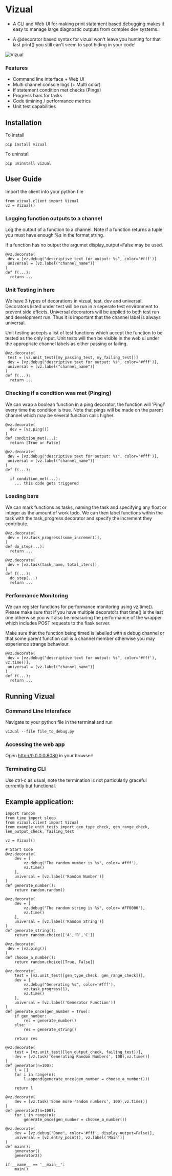 # Vizual
- A CLI and Web UI for making print statement based debugging makes it easy to manage large diagnostic outputs from complex dev systems.

- A @decorator based syntax for vizual won't leave you hunting for that last print() you still can't seem to spot hiding in your code! 

![Vizual](screenshot.png?raw=true "Powerful web based print statement debugging environment for python")

### Features
- Command line interface + Web UI
- Multi channel console logs (+ Multi color)
- If statement condition met checks (Pings)
- Progress bars for tasks
- Code timining / performance metrics
- Unit test capabilities

## Installation

To install
```
pip install vizual
```

To uninstall 
```
pip uninstall vizual
```

## User Guide
Import the client into your python file

```
from vizual.client import Vizual
vz = Vizual()
```

### Logging function outputs to a channel
Log the output of a function to a channel. Note if a function returns a tuple 
you must have enough %s in the format string.

If a function has no output the argumet display_output=False may be used.

```
@vz.decorate(
 dev = [vz.debug("descriptive text for output: %s", color='#fff')]
 universal = [vz.label("channel_name")]
)
def f(...):
  return ...
```

### Unit Testing in here
We have 3 types of decorations in vizual, test, dev and universal. 
Decorators listed under test will be run in a seperate test environment to prevent side effects.
Universal decorators will be applied to both test run and development run. Thus it is important that the channel
label is always universal.

Unit testing accepts a list of test functions which accept the function to be tested as the only input.
Unit tests will then be visible in the web ui under the appropriate channel labels as either passing or failing.

```
@vz.decorate(
 test = [vz.unit_test([my_passing_test, my_failing_test])]
 dev = [vz.debug("descriptive text for output: %s", color='#fff')],
 universal = [vz.label("channel_name")]
)
def f(...):
  return ...
```

### Checking if a condition was met (Pinging)
We can wrap a boolean function in a ping decorator, the function will 'Ping!' every time the condition is true.
Note that pings will be made on the parent channel which may be several function calls higher.

```
@vz.decorate(
  dev = [vz.ping()]
)
def condition_met(...):
  return [True or False]
  
@vz.decorate(
 dev = [vz.debug("descriptive text for output: %s", color='#fff')],
 universal = [vz.label("channel_name")]
)
def f(...):
  
  if condition_met(...):
    ... this code gets triggered
```

### Loading bars
We can mark functions as tasks, naming the task and specifying any float or integer as the amount of work todo.
We can then label functions within the task with the task_progress decorator and specify the increment they contribute.

```
@vz.decorate(
 dev = [vz.task_progress(some_increment)],
)
def do_step(...):
  return ...

@vz.decorate(
 dev = [vz.task(task_name, total_iters)],
)
def f(...):
  do_step(...)
  return ...
```

### Performance Monitoring
We can register functions for performance monitoring using vz.time().
Please make sure that if you have multiple decorators that time() is the last one
otherwise you will also be measuring the performance of the wrapper which includes POST
requests to the flask server. 

Make sure that the function being timed is labelled with a debug channel or that some parent function call is a channel member otherwise you may experience strange behaviour.

```
@vz.decorate(
 dev = [vz.debug("descriptive text for output: %s", color='#fff'), vz.time()],
 universal = [vz.label("channel_name")]
)
def f(...):
  return ...
```

## Running Vizual

### Command Line Interaface
Navigate to your python file in the terminal and run

```
vizual --file file_to_debug.py
```

### Accessing the web app
Open http://0.0.0.0:8080 in your browser!

### Terminating CLI
Use ctrl-c as usual, note the termination is not particularly graceful currently but functional.

## Example application:
```
import random
from time import sleep
from vizual.client import Vizual
from example_unit_tests import gen_type_check, gen_range_check, len_output_check, failing_test

vz = Vizual()

# Start Code
@vz.decorate(
    dev = [
        vz.debug("The random number is %s", color='#fff'),
        vz.time()
    ],
    universal = [vz.label('Random Number')]
)
def generate_number():
    return random.random()

@vz.decorate(
    dev = [
        vz.debug("The random string is %s", color='#FF0000'),
        vz.time()
    ],
    universal = [vz.label('Random String')]
)
def generate_string():
    return random.choice(['A','B','C'])

@vz.decorate(
 dev = [vz.ping()]
)
def choose_a_number():
    return random.choice([True, False])

@vz.decorate(
    test = [vz.unit_test([gen_type_check, gen_range_check])],
    dev = [
        vz.debug("Generating %s", color='#fff'),
        vz.task_progress(1), 
        vz.time()
    ],
    universal = [vz.label('Generator Function')]
)
def generate_once(gen_number = True):
    if gen_number:
        res = generate_number()
    else:
        res = generate_string()

    return res

@vz.decorate(
    test = [vz.unit_test([len_output_check, failing_test])],
    dev = [vz.task('Generating Random Numbers', 100),vz.time()]
)
def generator(n=100):
    l = []
    for i in range(n):
        l.append(generate_once(gen_number = choose_a_number()))

    return l

@vz.decorate(
    dev = [vz.task('Some more random numbers', 100),vz.time()]
)
def generator2(n=100):
    for i in range(n):
        generate_once(gen_number = choose_a_number())

@vz.decorate(
    dev = [vz.debug("Done", color='#fff', display_output=False)],
    universal = [vz.entry_point(), vz.label('Main')]
)
def main():
    generator()
    generator2()

if __name__ == '__main__':
    main()
```
